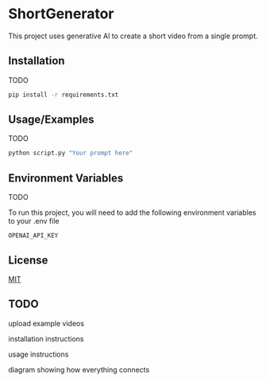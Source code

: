 # ShortGenerator

This project uses generative AI to create a short video from a single prompt.

## Installation

TODO

```bash
pip install -r requirements.txt
```

## Usage/Examples

TODO

```python
python script.py "Your prompt here"
```

## Environment Variables

TODO

To run this project, you will need to add the following environment variables to your .env file

`OPENAI_API_KEY`


## License

[MIT](https://choosealicense.com/licenses/mit/)


## TODO

upload example videos

installation instructions

usage instructions

diagram showing how everything connects

